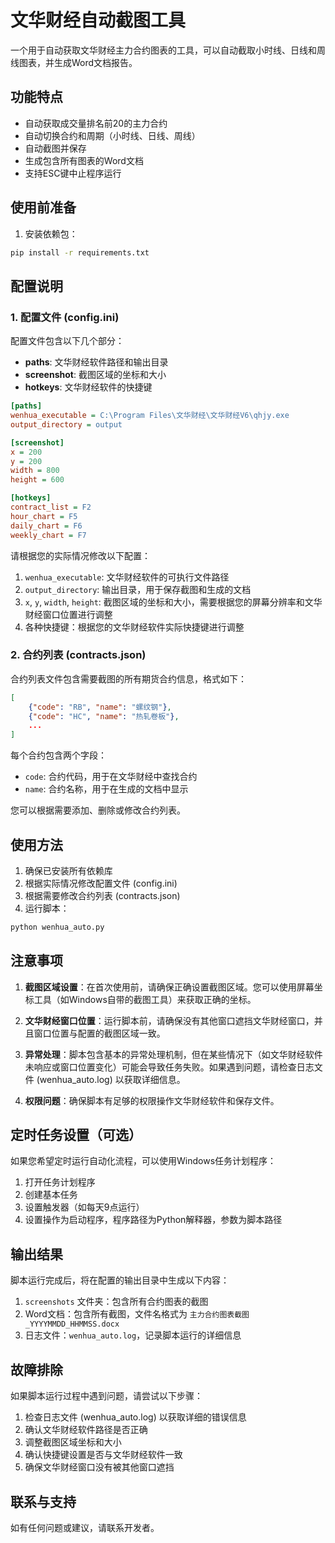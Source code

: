 # 文华财经自动截图工具

一个用于自动获取文华财经主力合约图表的工具，可以自动截取小时线、日线和周线图表，并生成Word文档报告。

## 功能特点

- 自动获取成交量排名前20的主力合约
- 自动切换合约和周期（小时线、日线、周线）
- 自动截图并保存
- 生成包含所有图表的Word文档
- 支持ESC键中止程序运行

## 使用前准备

1. 安装依赖包：
```bash
pip install -r requirements.txt
```

## 配置说明

### 1. 配置文件 (config.ini)

配置文件包含以下几个部分：

- **paths**: 文华财经软件路径和输出目录
- **screenshot**: 截图区域的坐标和大小
- **hotkeys**: 文华财经软件的快捷键

```ini
[paths]
wenhua_executable = C:\Program Files\文华财经\文华财经V6\qhjy.exe
output_directory = output

[screenshot]
x = 200
y = 200
width = 800
height = 600

[hotkeys]
contract_list = F2
hour_chart = F5
daily_chart = F6
weekly_chart = F7
```

请根据您的实际情况修改以下配置：

1. `wenhua_executable`: 文华财经软件的可执行文件路径
2. `output_directory`: 输出目录，用于保存截图和生成的文档
3. `x`, `y`, `width`, `height`: 截图区域的坐标和大小，需要根据您的屏幕分辨率和文华财经窗口位置进行调整
4. 各种快捷键：根据您的文华财经软件实际快捷键进行调整

### 2. 合约列表 (contracts.json)

合约列表文件包含需要截图的所有期货合约信息，格式如下：

```json
[
    {"code": "RB", "name": "螺纹钢"},
    {"code": "HC", "name": "热轧卷板"},
    ...
]
```

每个合约包含两个字段：
- `code`: 合约代码，用于在文华财经中查找合约
- `name`: 合约名称，用于在生成的文档中显示

您可以根据需要添加、删除或修改合约列表。

## 使用方法

1. 确保已安装所有依赖库
2. 根据实际情况修改配置文件 (config.ini)
3. 根据需要修改合约列表 (contracts.json)
4. 运行脚本：

```bash
python wenhua_auto.py
```

## 注意事项

1. **截图区域设置**：在首次使用前，请确保正确设置截图区域。您可以使用屏幕坐标工具（如Windows自带的截图工具）来获取正确的坐标。

2. **文华财经窗口位置**：运行脚本前，请确保没有其他窗口遮挡文华财经窗口，并且窗口位置与配置的截图区域一致。

3. **异常处理**：脚本包含基本的异常处理机制，但在某些情况下（如文华财经软件未响应或窗口位置变化）可能会导致任务失败。如果遇到问题，请检查日志文件 (wenhua_auto.log) 以获取详细信息。

4. **权限问题**：确保脚本有足够的权限操作文华财经软件和保存文件。

## 定时任务设置（可选）

如果您希望定时运行自动化流程，可以使用Windows任务计划程序：

1. 打开任务计划程序
2. 创建基本任务
3. 设置触发器（如每天9点运行）
4. 设置操作为启动程序，程序路径为Python解释器，参数为脚本路径

## 输出结果

脚本运行完成后，将在配置的输出目录中生成以下内容：

1. `screenshots` 文件夹：包含所有合约图表的截图
2. Word文档：包含所有截图，文件名格式为 `主力合约图表截图_YYYYMMDD_HHMMSS.docx`
3. 日志文件：`wenhua_auto.log`，记录脚本运行的详细信息

## 故障排除

如果脚本运行过程中遇到问题，请尝试以下步骤：

1. 检查日志文件 (wenhua_auto.log) 以获取详细的错误信息
2. 确认文华财经软件路径是否正确
3. 调整截图区域坐标和大小
4. 确认快捷键设置是否与文华财经软件一致
5. 确保文华财经窗口没有被其他窗口遮挡

## 联系与支持

如有任何问题或建议，请联系开发者。